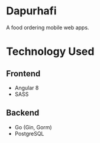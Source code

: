 # Dapurhafi

A food ordering mobile web apps.

# Technology Used

## Frontend

* Angular 8
* SASS

## Backend

* Go (Gin, Gorm)
* PostgreSQL
